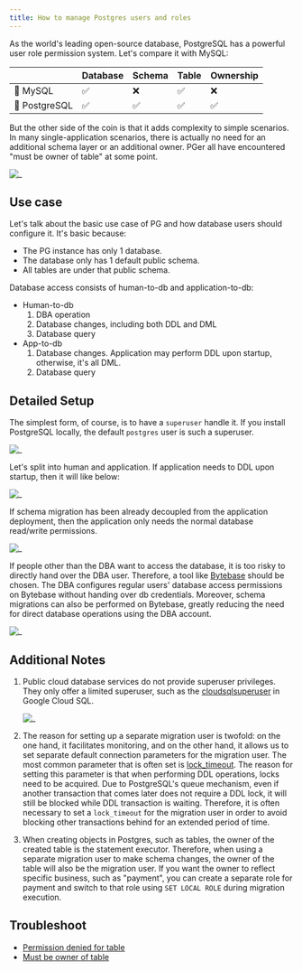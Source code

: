 ```yaml
---
title: How to manage Postgres users and roles
---
```


As the world's leading open-source database, PostgreSQL has a powerful user role permission system. Let's compare it with MySQL:

|               | Database | Schema | Table | Ownership |
| ------------- | -------- | ------ | ----- | --------- |
| 🐬 MySQL      | ✅       | ❌     | ✅    | ❌        |
| 🐘 PostgreSQL | ✅       | ✅     | ✅    | ✅        |

But the other side of the coin is that it adds complexity to simple scenarios. In many single-application scenarios, there is actually no need for an additional schema layer or an additional owner. PGer all have encountered "must be owner of table" at some point.

![_](/content/reference/postgres/how-to/how-to-manage-postgres-users-and-roles/owner-error.webp)

## Use case

Let's talk about the basic use case of PG and how database users should configure it. It's basic because:

- The PG instance has only 1 database.
- The database only has 1 default public schema.
- All tables are under that public schema.

Database access consists of human-to-db and application-to-db:

- Human-to-db
  1. DBA operation
  1. Database changes, including both DDL and DML
  1. Database query
- App-to-db
  1. Database changes. Application may perform DDL upon startup, otherwise, it's all DML.
  1. Database query

## Detailed Setup

The simplest form, of course, is to have a `superuser` handle it. If you install PostgreSQL locally, the default `postgres` user is such a superuser.

![_](/content/reference/postgres/how-to/how-to-manage-postgres-users-and-roles/user-role-1.webp)

Let's split into human and application. If application needs to DDL upon startup, then it will like below:

![_](/content/reference/postgres/how-to/how-to-manage-postgres-users-and-roles/user-role-2.webp)

If schema migration has been already decoupled from the application deployment, then the application only needs
the normal database read/write permissions.

![_](/content/reference/postgres/how-to/how-to-manage-postgres-users-and-roles/user-role-3.webp)

If people other than the DBA want to access the database, it is too risky to directly hand over the DBA user. Therefore, a tool like [Bytebase](/) should be chosen. The DBA configures regular users' database access permissions on Bytebase without handing over db credentials. Moreover, schema migrations can also be performed on Bytebase, greatly reducing the need for direct database operations using the DBA account.

![_](/content/reference/postgres/how-to/how-to-manage-postgres-users-and-roles/user-role-4.webp)

## Additional Notes

1. Public cloud database services do not provide superuser privileges. They only offer a limited superuser, such as the [cloudsqlsuperuser](https://cloud.google.com/sql/docs/postgres/users) in Google Cloud SQL.

   ![_](/content/reference/postgres/how-to/how-to-manage-postgres-users-and-roles/cloudsql.webp)

1. The reason for setting up a separate migration user is twofold: on the one hand, it facilitates monitoring, and on the other hand, it allows us to set separate default connection parameters for the migration user. The most common parameter that is often set is [lock_timeout](https://www.postgresql.org/docs/current/runtime-config-client.html#GUC-LOCK-TIMEOUT). The reason for setting this parameter is that when performing DDL operations, locks need to be acquired. Due to PostgreSQL's queue mechanism, even if another transaction that comes later does not require a DDL lock, it will still be blocked while DDL transaction is waiting. Therefore, it is often necessary to set a `lock_timeout` for the migration user in order to avoid blocking other transactions behind for an extended period of time.

1. When creating objects in Postgres, such as tables, the owner of the created table is the statement executor. Therefore, when using a separate migration user to make schema changes, the owner of the table will also be the migration user. If you want the owner to reflect specific business, such as "payment", you can create a separate role for payment and switch to that role using `SET LOCAL ROLE` during migration execution.

## Troubleshoot

- [Permission denied for table](/reference/postgres/error/42501-permission-denied-for-table-postgres)
- [Must be owner of table](/reference/postgres/error/42501-must-be-owner-of-table-postgres)
